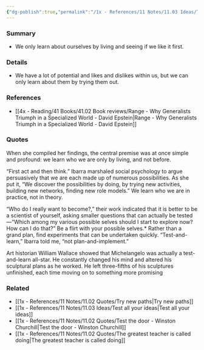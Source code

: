 ```yaml
---
{"dg-publish":true,"permalink":"/1x - References/11 Notes/11.03 Ideas/Test and learn is preferable to plan and implement strategy/","title":"Test and learn is preferable to plan and implement strategy","created":"2024-02-10T20:16:30.712+03:00","updated":"2024-02-14T20:18:22.697+03:00"}
---
```



### Summary
- We only learn about ourselves by living and seeing if we like it first. 

### Details
- We have a lot of potential and likes and dislikes within us, but we can only learn about them by trying them out.

### References
- [[4x - Reading/41 Books/41.02 Book reviews/Range - Why Generalists Triumph in a Specialized World - David Epstein\|Range - Why Generalists Triumph in a Specialized World - David Epstein]]

### Quotes
When she compiled her findings, the central premise was at once simple and profound: we learn who we are only by living, and not before.

“First act and then think.” Ibarra marshaled social psychology to argue persuasively that we are each made up of numerous possibilities. As she put it, “We discover the possibilities by doing, by trying new activities, building new networks, finding new role models.” We learn who we are in practice, not in theory.

“Who do I really want to become?,” their work indicated that it is better to be a scientist of yourself, asking smaller questions that can actually be tested—“Which among my various possible selves should I start to explore now? How can I do that?” Be a flirt with your possible selves.* Rather than a grand plan, find experiments that can be undertaken quickly. “Test-and-learn,” Ibarra told me, “not plan-and-implement.”

Art historian William Wallace showed that Michelangelo was actually a test-and-learn all-star. He constantly changed his mind and altered his sculptural plans as he worked. He left three-fifths of his sculptures unfinished, each time moving on to something more promising

### Related
- [[1x - References/11 Notes/11.02 Quotes/Try new paths\|Try new paths]]
- [[1x - References/11 Notes/11.03 Ideas/Test all your ideas\|Test all your ideas]]
- [[1x - References/11 Notes/11.02 Quotes/Test the door - Winston Churchill\|Test the door - Winston Churchill]]
- [[1x - References/11 Notes/11.02 Quotes/The greatest teacher is called doing\|The greatest teacher is called doing]]
